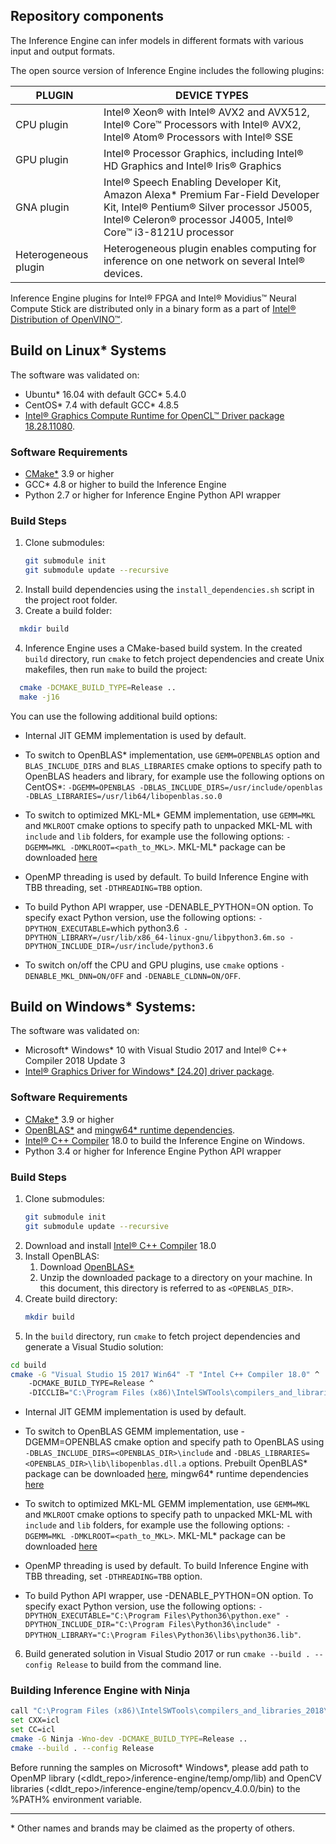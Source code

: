 ## Repository components

The Inference Engine can infer models in different formats with various input and output formats.

The open source version of Inference Engine includes the following plugins:

| PLUGIN               | DEVICE TYPES |
| ---------------------| -------------|
| CPU plugin           | Intel® Xeon® with Intel® AVX2 and AVX512, Intel® Core™ Processors with Intel® AVX2, Intel® Atom® Processors with Intel® SSE |
| GPU plugin           | Intel® Processor Graphics, including Intel® HD Graphics and Intel® Iris® Graphics |
| GNA plugin           | Intel® Speech Enabling Developer Kit, Amazon Alexa* Premium Far-Field Developer Kit, Intel® Pentium® Silver processor J5005, Intel® Celeron® processor J4005, Intel® Core™ i3-8121U processor |
| Heterogeneous plugin | Heterogeneous plugin enables computing for inference on one network on several Intel® devices. |

Inference Engine plugins for Intel® FPGA and Intel® Movidius™ Neural Compute Stick are distributed only in a binary form as a part of [Intel® Distribution of OpenVINO™](https://software.intel.com/en-us/openvino-toolkit).

## Build on Linux\* Systems

The software was validated on:
- Ubuntu\* 16.04 with default GCC\* 5.4.0
- CentOS\* 7.4 with default GCC\* 4.8.5
- [Intel® Graphics Compute Runtime for OpenCL™ Driver package 18.28.11080](https://github.com/intel/compute-runtime/releases/tag/18.28.11080).

### Software Requirements
- [CMake\*](https://cmake.org/download/) 3.9 or higher
- GCC\* 4.8 or higher to build the Inference Engine
- Python 2.7 or higher for Inference Engine Python API wrapper

### Build Steps
1. Clone submodules:
    ```sh
    git submodule init
    git submodule update --recursive
    ```
2. Install build dependencies using the `install_dependencies.sh` script in the project root folder.
3. Create a build folder:
```sh
  mkdir build
```
4. Inference Engine uses a CMake-based build system. In the created `build` directory, run `cmake` to fetch project dependencies and create Unix makefiles, then run `make` to build the project:
```sh
  cmake -DCMAKE_BUILD_TYPE=Release ..
  make -j16
```
You can use the following additional build options:
- Internal JIT GEMM implementation is used by default.
- To switch to OpenBLAS\* implementation, use `GEMM=OPENBLAS` option and `BLAS_INCLUDE_DIRS` and `BLAS_LIBRARIES` cmake options to specify path to OpenBLAS headers and library, for example use the following options on CentOS\*: `-DGEMM=OPENBLAS -DBLAS_INCLUDE_DIRS=/usr/include/openblas -DBLAS_LIBRARIES=/usr/lib64/libopenblas.so.0`
- To switch to optimized MKL-ML\* GEMM implementation, use `GEMM=MKL` and `MKLROOT` cmake options to specify path to unpacked MKL-ML with `include` and `lib` folders, for example use the following options: `-DGEMM=MKL -DMKLROOT=<path_to_MKL>`. MKL-ML\* package can be downloaded [here](https://github.com/intel/mkl-dnn/releases/download/v0.17/mklml_lnx_2019.0.1.20180928.tgz)

- OpenMP threading is used by default. To build Inference Engine with TBB threading, set `-DTHREADING=TBB` option.

- To build Python API wrapper, use -DENABLE_PYTHON=ON option. To specify exact Python version, use the following options: `-DPYTHON_EXECUTABLE=`which python3.6` -DPYTHON_LIBRARY=/usr/lib/x86_64-linux-gnu/libpython3.6m.so -DPYTHON_INCLUDE_DIR=/usr/include/python3.6`

- To switch on/off the CPU and GPU plugins, use `cmake` options `-DENABLE_MKL_DNN=ON/OFF` and `-DENABLE_CLDNN=ON/OFF`.

## Build on Windows\* Systems:

The software was validated on:
- Microsoft\* Windows\* 10 with Visual Studio 2017 and Intel® C++ Compiler 2018 Update 3
- [Intel® Graphics Driver for Windows* [24.20] driver package](https://downloadcenter.intel.com/download/27803/Graphics-Intel-Graphics-Driver-for-Windows-10?v=t).

### Software Requirements
- [CMake\*](https://cmake.org/download/) 3.9 or higher
- [OpenBLAS\*](https://sourceforge.net/projects/openblas/files/v0.2.14/OpenBLAS-v0.2.14-Win64-int64.zip/download) and [mingw64\* runtime dependencies](https://sourceforge.net/projects/openblas/files/v0.2.14/mingw64_dll.zip/download).
- [Intel® C++ Compiler](https://software.intel.com/en-us/intel-parallel-studio-xe) 18.0 to build the Inference Engine on Windows.
- Python 3.4 or higher for Inference Engine Python API wrapper

### Build Steps
1. Clone submodules:
    ```sh
    git submodule init
    git submodule update --recursive
    ```
2. Download and install [Intel® C++ Compiler](https://software.intel.com/en-us/intel-parallel-studio-xe) 18.0
3. Install OpenBLAS:
    1. Download [OpenBLAS\*](https://sourceforge.net/projects/openblas/files/v0.2.14/OpenBLAS-v0.2.14-Win64-int64.zip/download)
    2. Unzip the downloaded package to a directory on your machine. In this document, this directory is referred to as `<OPENBLAS_DIR>`.
4. Create build directory:
    ```sh
    mkdir build
    ```
5. In the `build` directory, run `cmake` to fetch project dependencies and generate a Visual Studio solution:
```sh
cd build
cmake -G "Visual Studio 15 2017 Win64" -T "Intel C++ Compiler 18.0" ^
    -DCMAKE_BUILD_TYPE=Release ^
    -DICCLIB="C:\Program Files (x86)\IntelSWTools\compilers_and_libraries_2018\windows\compiler\lib" ..
```

- Internal JIT GEMM implementation is used by default.
- To switch to OpenBLAS GEMM implementation, use -DGEMM=OPENBLAS cmake option and specify path to OpenBLAS using `-DBLAS_INCLUDE_DIRS=<OPENBLAS_DIR>\include` and `-DBLAS_LIBRARIES=<OPENBLAS_DIR>\lib\libopenblas.dll.a` options. Prebuilt OpenBLAS\* package can be downloaded [here](https://sourceforge.net/projects/openblas/files/v0.2.14/OpenBLAS-v0.2.14-Win64-int64.zip/download), mingw64* runtime dependencies [here](https://sourceforge.net/projects/openblas/files/v0.2.14/mingw64_dll.zip/download)
- To switch to optimized MKL-ML GEMM implementation, use `GEMM=MKL` and `MKLROOT` cmake options to specify path to unpacked MKL-ML with `include` and `lib` folders, for example use the following options: `-DGEMM=MKL -DMKLROOT=<path_to_MKL>`. MKL-ML\* package can be downloaded [here](https://github.com/intel/mkl-dnn/releases/download/v0.17/mklml_win_2019.0.1.20180928.zip)

- OpenMP threading is used by default. To build Inference Engine with TBB threading, set `-DTHREADING=TBB` option.

- To build Python API wrapper, use -DENABLE_PYTHON=ON option. To specify exact Python version, use the following options: `-DPYTHON_EXECUTABLE="C:\Program Files\Python36\python.exe" -DPYTHON_INCLUDE_DIR="C:\Program Files\Python36\include" -DPYTHON_LIBRARY="C:\Program Files\Python36\libs\python36.lib"`.

6. Build generated solution in Visual Studio 2017 or run `cmake --build . --config Release` to build from the command line.

### Building Inference Engine with Ninja

```sh
call "C:\Program Files (x86)\IntelSWTools\compilers_and_libraries_2018\windows\bin\ipsxe-comp-vars.bat" intel64 vs2017
set CXX=icl
set CC=icl
cmake -G Ninja -Wno-dev -DCMAKE_BUILD_TYPE=Release ..
cmake --build . --config Release
```

Before running the samples on Microsoft\* Windows\*, please add path to OpenMP library (<dldt_repo>/inference-engine/temp/omp/lib) and OpenCV libraries (<dldt_repo>/inference-engine/temp/opencv_4.0.0/bin) to the %PATH% environment variable.

---
\* Other names and brands may be claimed as the property of others.
